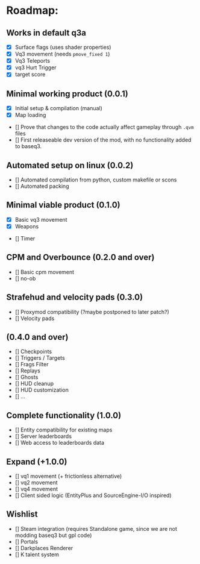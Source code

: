 # Roadmap:
## Works in default q3a
- [x] Surface flags (uses shader properties)
- [x] Vq3 movement (needs `pmove_fixed 1`)
- [x] Vq3 Teleports
- [x] vq3 Hurt Trigger
- [x] target score

## Minimal working product (0.0.1)
- [x] Initial setup & compilation (manual)
- [x] Map loading
- [] Prove that changes to the code actually affect gameplay through `.qvm` files
- [] First releaseable dev version of the mod, with no functionality added to baseq3.

## Automated setup on linux (0.0.2)
- [] Automated compilation from python, custom makefile or scons
- [] Automated packing

## Minimal viable product (0.1.0)
- [x] Basic vq3 movement
- [x] Weapons  
- [] Timer

## CPM and Overbounce (0.2.0 and over)
- [] Basic cpm movement
- [] no-ob

## Strafehud and velocity pads (0.3.0)
- [] Proxymod compatibility (?maybe postponed to later patch?)
- [] Velocity pads  

## (0.4.0 and over)
- [] Checkpoints
- [] Triggers / Targets
- [] Frags Filter
- [] Replays
- [] Ghosts
- [] HUD cleanup
- [] HUD customization
- [] ...

## Complete functionality (1.0.0)
- [] Entity compatibility for existing maps
- [] Server leaderboards
- [] Web access to leaderboards data

## Expand (+1.0.0)
- [] vq1 movement (+ frictionless alternative)
- [] vq2 movement
- [] vq4 movement
- [] Client sided logic (EntityPlus and SourceEngine-I/O inspired)

## Wishlist
- [] Steam integration (requires Standalone game, since we are not modding baseq3 but gpl code)
- [] Portals
- [] Darkplaces Renderer
- [] K talent system